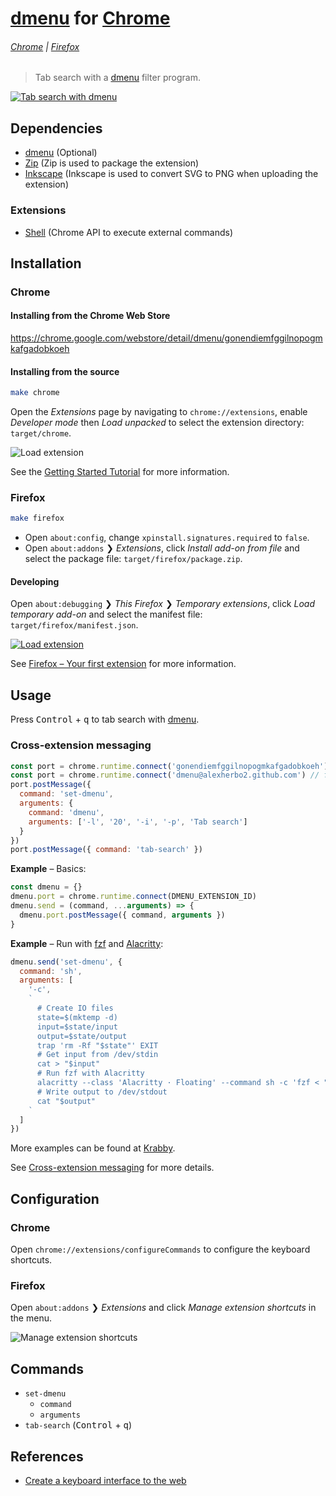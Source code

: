 # [dmenu] for [Chrome]

###### [Chrome](#chrome) | [Firefox](#firefox)

> Tab search with a [dmenu] filter program.

[![Tab search with dmenu](https://img.youtube.com/vi_webp/tgrmss3u2aE/maxresdefault.webp)](https://youtu.be/tgrmss3u2aE)

## Dependencies

- [dmenu] (Optional)
- [Zip] (Zip is used to package the extension)
- [Inkscape] (Inkscape is used to convert SVG to PNG when uploading the extension)

### Extensions

- [Shell] (Chrome API to execute external commands)

## Installation

### Chrome

#### Installing from the Chrome Web Store

https://chrome.google.com/webstore/detail/dmenu/gonendiemfggilnopogmkafgadobkoeh

#### Installing from the source

``` sh
make chrome
```

Open the _Extensions_ page by navigating to `chrome://extensions`, enable _Developer mode_ then _Load unpacked_ to select the extension directory: `target/chrome`.

![Load extension](https://developer.chrome.com/static/images/get_started/load_extension.png)

See the [Getting Started Tutorial] for more information.

### Firefox

``` sh
make firefox
```

- Open `about:config`, change `xpinstall.signatures.required` to `false`.
- Open `about:addons` ❯ _Extensions_, click _Install add-on from file_ and select the package file: `target/firefox/package.zip`.

#### Developing

Open `about:debugging` ❯ _This Firefox_ ❯ _Temporary extensions_, click _Load temporary add-on_ and select the manifest file: `target/firefox/manifest.json`.

[![Load extension](https://img.youtube.com/vi_webp/cer9EUKegG4/maxresdefault.webp)](https://youtu.be/cer9EUKegG4)

See [Firefox – Your first extension] for more information.

## Usage

Press <kbd>Control</kbd> + <kbd>q</kbd> to tab search with [dmenu].

### Cross-extension messaging

``` javascript
const port = chrome.runtime.connect('gonendiemfggilnopogmkafgadobkoeh') // for a Chrome extension
const port = chrome.runtime.connect('dmenu@alexherbo2.github.com') // for a Firefox extension
port.postMessage({
  command: 'set-dmenu',
  arguments: {
    command: 'dmenu',
    arguments: ['-l', '20', '-i', '-p', 'Tab search']
  }
})
port.postMessage({ command: 'tab-search' })
```

**Example** – Basics:

``` javascript
const dmenu = {}
dmenu.port = chrome.runtime.connect(DMENU_EXTENSION_ID)
dmenu.send = (command, ...arguments) => {
  dmenu.port.postMessage({ command, arguments })
}
```

**Example** – Run with [fzf] and [Alacritty]:

``` javascript
dmenu.send('set-dmenu', {
  command: 'sh',
  arguments: [
    '-c',
    `
      # Create IO files
      state=$(mktemp -d)
      input=$state/input
      output=$state/output
      trap 'rm -Rf "$state"' EXIT
      # Get input from /dev/stdin
      cat > "$input"
      # Run fzf with Alacritty
      alacritty --class 'Alacritty · Floating' --command sh -c 'fzf < "$1" > "$2"' -- "$input" "$output"
      # Write output to /dev/stdout
      cat "$output"
    `
  ]
})
```

[fzf]: https://github.com/junegunn/fzf
[Alacritty]: https://github.com/alacritty/alacritty

More examples can be found at [Krabby].

See [Cross-extension messaging] for more details.

## Configuration

### Chrome

Open `chrome://extensions/configureCommands` to configure the keyboard shortcuts.

### Firefox

Open `about:addons` ❯ _Extensions_ and click _Manage extension shortcuts_ in the menu.

![Manage extension shortcuts](https://user-media-prod-cdn.itsre-sumo.mozilla.net/uploads/gallery/images/2019-02-21-18-47-38-921651.png)

## Commands

- `set-dmenu`
  - `command`
  - `arguments`
- `tab-search` (<kbd>Control</kbd> + <kbd>q</kbd>)

## References

- [Create a keyboard interface to the web]

[Chrome]: https://google.com/chrome/
[Chrome Web Store]: https://chrome.google.com/webstore

[Firefox]: https://mozilla.org/firefox/
[Firefox Add-ons]: https://addons.mozilla.org

[dmenu]: https://tools.suckless.org/dmenu/
[Zip]: http://infozip.sourceforge.net/Zip.html
[Inkscape]: https://inkscape.org

[Shell]: https://github.com/alexherbo2/chrome-shell

[Getting Started Tutorial]: https://developer.chrome.com/extensions/getstarted
[Cross-extension messaging]: https://developer.chrome.com/extensions/messaging#external

[Firefox – Your first extension]: https://developer.mozilla.org/en-US/docs/Mozilla/Add-ons/WebExtensions/Your_first_WebExtension

[Krabby]: https://krabby.netlify.com
[Create a keyboard interface to the web]: https://alexherbo2.github.io/blog/chrome/create-a-keyboard-interface-to-the-web/

